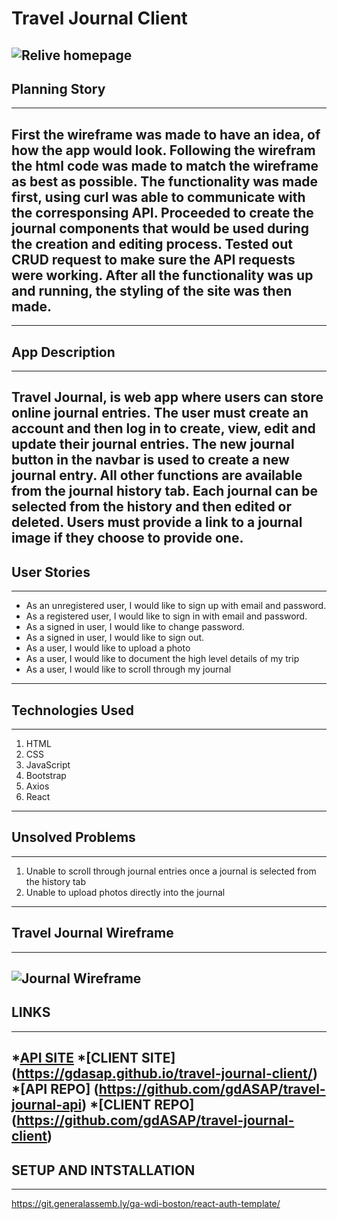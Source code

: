# Travel Journal Client
![Relive homepage](https://media.git.generalassemb.ly/user/30427/files/65e1d000-1c93-11eb-9498-0d8e60800dc8)
---
## Planning Story
---
First the wireframe was made to have an idea, of how the app would look. Following the wirefram the html code was made to match the wireframe
as best as possible. The functionality was made first, using curl was able to communicate with the corresponsing API. Proceeded to create the journal components that would be used during the creation and editing process. Tested out CRUD request to make sure the API requests were working. After all the functionality was
up and running, the styling of the site was then made.
---
---
## App Description
---
Travel Journal, is web app where users can store online journal entries. The user must create an account and then log in to create, view, edit and update their journal entries. The new journal button in the navbar is used to create a new journal entry. All other functions are available from the journal history tab. Each journal can be selected from the history and then edited or deleted. Users must provide a link to a journal image if they choose to provide one.
---
## User Stories
---
* As an unregistered user, I would like to sign up with email and password.
* As a registered user, I would like to sign in with email and password.
* As a signed in user, I would like to change password.
* As a signed in user, I would like to sign out.
* As a user, I would like to upload a photo
* As a user, I would like to document the high level details of my trip
* As a user, I would like to scroll through my journal

---
## Technologies Used
---
1. HTML
2. CSS
3. JavaScript
4. Bootstrap
5. Axios
6. React
---
## Unsolved Problems
---
1. Unable to scroll through journal entries once a journal is selected from the history tab
2. Unable to upload photos directly into the journal
---
## Travel Journal Wireframe
---
![Journal Wireframe](https://media.git.generalassemb.ly/user/30427/files/e55a4400-183a-11eb-85c3-bbb88d6431bd)
---
## LINKS
---
*[API SITE](https://macabre-mansion-80824.herokuapp.com/)
*[CLIENT SITE] (https://gdasap.github.io/travel-journal-client/)
*[API REPO] (https://github.com/gdASAP/travel-journal-api)
*[CLIENT REPO] (https://github.com/gdASAP/travel-journal-client)
---
## SETUP AND INTSTALLATION
---
https://git.generalassemb.ly/ga-wdi-boston/react-auth-template/
